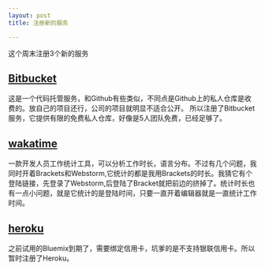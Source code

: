 ```yaml
---
layout: post
title: 注册新的服务

---
```

这个周末注册3个新的服务
<!-- more -->
## [Bitbucket](https://bitbucket.org/)

这是一个代码托管服务，和Github有些类似，不同点是Github上的私人仓库是收费的。放自己的项目还行，公司的项目就明显不适合公开。
所以注册了Bitbucket服务，它提供有限的免费私人仓库，好像是5人团队免费，已经足够了。

## [wakatime](wakatime.com)
一款开发人员工作统计工具，可以分析工作时长，语言分布。不过有几个问题，我同时开着Brackets和Webstorm,它统计的都是我用Brackets的时长。我猜它有个登陆链接，先登录了Webstorm,后登陆了Bracket就把前边的挤掉了。统计时长也有一点小问题，就是它统计的是登陆时间，只要一直开着编辑器就是一直统计工作时间。

## [heroku](https://dashboard.heroku.com/)
之前试用的Bluemix到期了，需要绑定信用卡，坑爹的是不支持银联信用卡。所以暂时注册了Heroku。





 